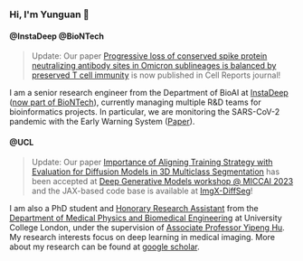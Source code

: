 ### Hi, I'm Yunguan 👋

#### @InstaDeep @BioNTech

> Update: Our paper [Progressive loss of conserved spike protein neutralizing antibody sites in Omicron sublineages is balanced by preserved T cell immunity](https://doi.org/10.1016/j.celrep.2023.112888) is now published in Cell Reports journal!

I am a senior research engineer from the Department of BioAI at [InstaDeep](https://www.instadeep.com/) ([now part of BioNTech](https://www.instadeep.com/2023/07/biontech-completes-acquisition-of-instadeep/)), currently managing multiple R&D teams for bioinformatics projects.
In particular, we are monitoring the SARS-CoV-2 pandemic with the Early Warning System ([Paper](https://www.biorxiv.org/content/10.1101/2021.12.24.474095v2](https://www.sciencedirect.com/science/article/pii/S0010482523000835))).

#### @UCL

> Update: Our paper [Importance of Aligning Training Strategy with Evaluation for Diffusion Models in 3D Multiclass Segmentation](https://arxiv.org/abs/2303.06040) has been accepted at [Deep Generative Models workshop @ MICCAI 2023](https://dgm4miccai.github.io/) and the JAX-based code base is available at [ImgX-DiffSeg](https://github.com/mathpluscode/ImgX-DiffSeg)!

I am also a PhD student and [Honorary Research Assistant](https://www.ucl.ac.uk/medical-physics-biomedical-engineering/people/honorary-staff) from the [Department of Medical Physics and Biomedical Engineering](https://www.ucl.ac.uk/medical-physics-biomedical-engineering/) at University College London, under the supervision of [Associate Professor Yipeng Hu](https://iris.ucl.ac.uk/iris/browse/profile?upi=YHUXX66). My research interests focus on deep learning in medical imaging. More about my research can be found at [google scholar](https://scholar.google.co.uk/citations?user=8Uicv-gAAAAJ&hl=en).
